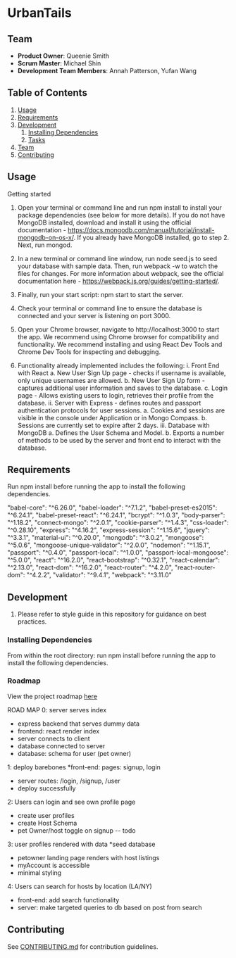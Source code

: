 # UrbanTails

## Team

  - __Product Owner__: Queenie Smith
  - __Scrum Master__: Michael Shin
  - __Development Team Members__: Annah Patterson, Yufan Wang

## Table of Contents

1. [Usage](#Usage)
1. [Requirements](#requirements)
1. [Development](#development)
    1. [Installing Dependencies](#installing-dependencies)
    1. [Tasks](#tasks)
1. [Team](#team)
1. [Contributing](#contributing)

## Usage

Getting started

1. Open your terminal or command line and run npm install to install your package dependencies (see below for more details). If you do not have MongoDB installed, download and install it using the official documentation - https://docs.mongodb.com/manual/tutorial/install-mongodb-on-os-x/.  If you already have MongoDB installed, go to step 2. Next, run mongod.

2. In a new terminal or command line window, run node seed.js to seed your database with sample data.  Then, run webpack -w to watch the files for changes.  For more information about webpack, see the official documentation here - https://webpack.js.org/guides/getting-started/.

3. Finally, run your start script: npm start to start the server.

4. Check your terminal or command line to ensure the database is connected and your server is listening on port 3000.

5. Open your Chrome browser, navigate to http://localhost:3000 to start the app.  We recommend using Chrome browser for compatibility and functionality.  We recommend installing and using React Dev Tools and Chrome Dev Tools for inspecting and debugging.

6. Functionality already implemented includes the following:
    i. Front End with React
        a. New User Sign Up page - checks if username is available, only unique usernames are allowed.
        b. New User Sign Up form - captures additional user information and saves to the database.
        c. Login page - Allows existing users to login, retrieves their profile from the database.
    ii. Server with Express - defines routes and passport authentication protocols for user sessions.
        a. Cookies and sessions are visible in the console under Application or in Mongo Compass.
        b. Sessions are currently set to expire after 2 days.
    iii. Database with MongoDB
        a. Defines the User Schema and Model.
        b. Exports a number of methods to be used by the server and front end to interact with the database.


## Requirements

Run npm install before running the app to install the following dependencies.

"babel-core": "^6.26.0",
"babel-loader": "^7.1.2",
"babel-preset-es2015": "^6.24.1",
"babel-preset-react": "^6.24.1",
"bcrypt": "^1.0.3",
"body-parser": "^1.18.2",
"connect-mongo": "^2.0.1",
"cookie-parser": "^1.4.3",
"css-loader": "^0.28.10",
"express": "^4.16.2",
"express-session": "^1.15.6",
"jquery": "^3.3.1",
"material-ui": "^0.20.0",
"mongodb": "^3.0.2",
"mongoose": "^5.0.6",
"mongoose-unique-validator": "^2.0.0",
"nodemon": "^1.15.1",
"passport": "^0.4.0",
"passport-local": "^1.0.0",
"passport-local-mongoose": "^5.0.0",
"react": "^16.2.0",
"react-bootstrap": "^0.32.1",
"react-calendar": "^2.13.0",
"react-dom": "^16.2.0",
"react-router": "^4.2.0",
"react-router-dom": "^4.2.2",
"validator": "^9.4.1",
"webpack": "^3.11.0"

## Development

1. Please refer to style guide in this repository for guidance on best practices.

### Installing Dependencies

From within the root directory: run npm install before running the app to install the following dependencies.

### Roadmap

View the project roadmap [here](LINK_TO_PROJECT_ISSUES)

ROAD MAP
0: server serves index
* express backend that serves dummy data
* frontend: react render index
* server connects to client
* database connected to server
* database: schema for user (pet owner)

1: deploy barebones
*front-end: pages: signup, login
* server routes: /login, /signup, /user
* deploy successfully

2: Users can login and see own profile page
* create user profiles
* create Host Schema
* pet Owner/host toggle on signup -- todo

3: user profiles rendered with data
*seed database
* petowner landing page renders with host listings
* myAccount is accessible
* minimal styling

4: Users can search for hosts by location (LA/NY)
* front-end: add search functionality
* server: make targeted queries to db based on post from search



## Contributing

See [CONTRIBUTING.md](CONTRIBUTING.md) for contribution guidelines.
